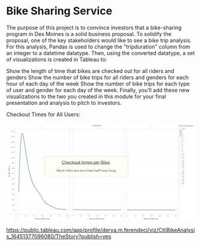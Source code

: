 # Bike Sharing Service

The purpose of this project is to convince investors that a bike-sharing program in Des Moines is a solid business proposal. To solidify the proposal, one of the key stakeholders would like to see a bike trip analysis. For this analysis, Pandas is used to change the "tripduration" column from an integer to a datetime datatype. Then, using the converted datatype, a set of visualizations is created in Tableau to:

Show the length of time that bikes are checked out for all riders and genders
Show the number of bike trips for all riders and genders for each hour of each day of the week
Show the number of bike trips for each type of user and gender for each day of the week.
Finally, you’ll add these new visualizations to the two you created in this module for your final presentation and analysis to pitch to investors.


Checkout Times for All Users:

!["images/01_CheckoutTimesforUsers.png"](images/01_CheckoutTimesforUsers.png)


https://public.tableau.com/app/profile/derya.m.ferendeci/viz/CitiBikeAnalysis_16451377096080/TheStory?publish=yes

